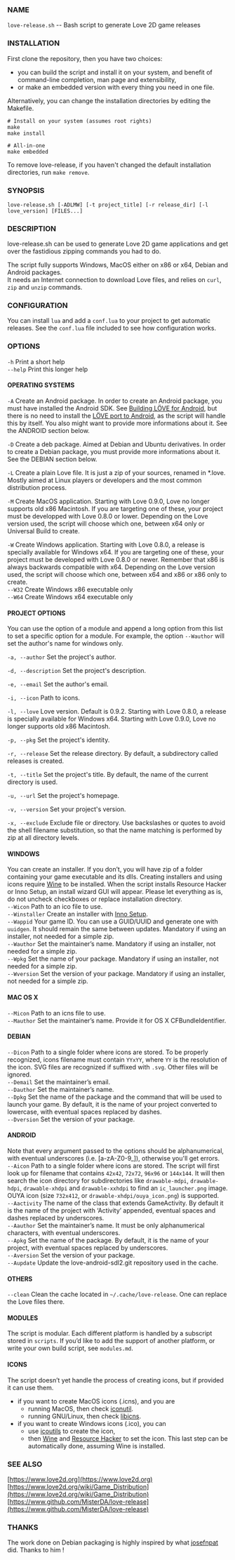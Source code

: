 ### NAME
`love-release.sh` -- Bash script to generate Love 2D game releases

### INSTALLATION
First clone the repository, then you have two choices:
- you can build the script and install it on your system, and benefit of command-line completion, man page and extensibility,
- or make an embedded version with every thing you need in one file.

Alternatively, you can change the installation directories by editing the Makefile.

```shell
# Install on your system (assumes root rights)
make
make install

# All-in-one
make embedded
```

To remove love-release, if you haven't changed the default installation directories, run `make remove`.

### SYNOPSIS
`love-release.sh [-ADLMW] [-t project_title] [-r release_dir] [-l love_version] [FILES...]`

### DESCRIPTION
love-release.sh can be used to generate Love 2D game applications
and get over the fastidious zipping commands you had to do.  

The script fully supports Windows, MacOS either on x86 or x64,
Debian and Android packages.  
It needs an Internet connection to download Love files,
and relies on `curl`, `zip` and `unzip` commands.  

### CONFIGURATION
You can install `lua` and add a `conf.lua` to your project to get automatic releases.
See the `conf.lua` file included to see how configuration works.

### OPTIONS
`-h`     Print a short help  
`--help` Print this longer help

#### OPERATING SYSTEMS
`-A` Create an Android package.
     In order to create an Android package, you must have installed the Android SDK.
     See [Building LÖVE for Android](https://bitbucket.org/MartinFelis/love-android-sdl2/wiki/Building_L%C3%96VE_for_Android_-_Linux),
     but there is no need to install the [LÖVE port to Android](https://bitbucket.org/MartinFelis/love-android-sdl2),
     as the script will handle this by itself.
     You also might want to provide more informations about it.
     See the ANDROID section below.

`-D` Create a deb package. Aimed at Debian and Ubuntu derivatives.
     In order to create a Debian package, you must provide more informations about it.
     See the DEBIAN section below.

`-L` Create a plain Love file. It is just a zip of your sources, renamed in \*.love.
     Mostly aimed at Linux players or developers and the most common distribution process.

`-M` Create MacOS application.
     Starting with Love 0.9.0, Love no longer supports old x86 Macintosh.
     If you are targeting one of these, your project must be developped with Love 0.8.0 or lower.
     Depending on the Love version used, the script will choose which one,
     between x64 only or Universal Build to create.

`-W` Create Windows application.
     Starting with Love 0.8.0, a release is specially available for Windows x64.
     If you are targeting one of these, your project must be developed with Love 0.8.0 or newer.
     Remember that x86 is always backwards compatible with x64.
     Depending on the Love version used, the script will choose which one,
     between x64 and x86 or x86 only to create.  
`--W32`  Create Windows x86 executable only  
`--W64`  Create Windows x64 executable only

#### PROJECT OPTIONS
You can use the option of a module and append a long option from this list to set a specific
option for a module. For example, the option `--Wauthor` will set the author's name for windows only.

`-a, --author` Set the project's author.

`-d, --description` Set the project's description.

`-e, --email` Set the author's email.

`-i, --icon` Path to icons.

`-l, --love` Love version. Default is 0.9.2.
             Starting with Love 0.8.0, a release is specially available for Windows x64.
             Starting with Love 0.9.0, Love no longer supports old x86 Macintosh.

`-p, --pkg` Set the project's identity.

`-r, --release`  Set the release directory. By default, a subdirectory called releases is created.

`-t, --title`  Set the project's title. By default, the name of the current directory is used.

`-u, --url` Set the project's homepage.

`-v, --version` Set your project's version.

`-x, --exclude`  Exclude file or directory.
      Use backslashes or quotes to avoid the shell filename substitution,
      so that the name matching is performed by zip at all directory levels.

#### WINDOWS
You can create an installer. If you don’t, you will have zip of a folder
containing your game executable and its dlls.
Creating installers and using icons require [Wine](http://www.winehq.org/) to be installed.
When the script installs Resource Hacker or Inno Setup, an install wizard GUI will appear.
Please let everything as is, do not uncheck checkboxes or replace installation directory.  
`--Wicon`       Path to an ico file to use.  
`--Winstaller`  Create an installer with [Inno Setup](http://www.jrsoftware.org/isinfo.php).  
`--Wappid`      Your game ID. You can use a GUID/UUID and generate one with `uuidgen`.
                It should remain the same between updates.
                Mandatory if using an installer, not needed for a simple zip.  
`--Wauthor`     Set the maintainer’s name.
                Mandatory if using an installer, not needed for a simple zip.  
`--Wpkg`        Set the name of your package.
                Mandatory if using an installer, not needed for a simple zip.  
`--Wversion`    Set the version of your package.
                Mandatory if using an installer, not needed for a simple zip.  

#### MAC OS X
`--Micon`       Path to an icns file to use.  
`--Mauthor`     Set the maintainer’s name. Provide it for OS X CFBundleIdentifier.

#### DEBIAN
`--Dicon`       Path to a single folder where icons are stored.
                To be properly recognized, icons filename must contain `YYxYY`,
                where `YY` is the resolution of the icon.
                SVG files are recognized if suffixed with `.svg`.
                Other files will be ignored.  
`--Demail`      Set the maintainer’s email.  
`--Dauthor`     Set the maintainer’s name.  
`--Dpkg`        Set the name of the package and the command that will be used to launch your game.
                By default, it is the name of your project converted to lowercase,
                with eventual spaces replaced by dashes.  
`--Dversion`    Set the version of your package.  

#### ANDROID
Note that every argument passed to the options should be alphanumerical,
with eventual underscores (i.e. [a-zA-Z0-9\_]), otherwise you'll get errors.  
`--Aicon`       Path to a single folder where icons are stored.
                The script will first look up for filename that contains
                `42x42`, `72x72`, `96x96` or `144x144`.
                It will then search the icon directory for subdirectories like
                `drawable-mdpi`, `drawable-hdpi`, `drawable-xhdpi` and `drawable-xxhdpi`
                to find an `ic_launcher.png` image.  
                OUYA icon (size `732x412`, or `drawable-xhdpi/ouya_icon.png`) is supported.  
`--Aactivity`   The name of the class that extends GameActivity.
                By default it is the name of the project with ‘Activity’ appended,
                eventual spaces and dashes replaced by underscores.  
`--Aauthor`     Set the maintainer’s name.
                It must be only alphanumerical characters, with eventual underscores.  
`--Apkg`        Set the name of the package.
                By default, it is the name of your project, with eventual spaces replaced by underscores.  
`--Aversion`    Set the version of your package.  
`--Aupdate`     Update the love-android-sdl2.git repository used in the cache.  

#### OTHERS
`--clean`       Clean the cache located in `~/.cache/love-release`.
                One can replace the Love files there.  

#### MODULES
The script is modular.
Each different platform is handled by a subscript stored in `scripts`.
If you’d like to add the support of another platform,
or write your own build script, see `modules.md`.

#### ICONS
The script doesn’t yet handle the process of creating icons,
but if provided it can use them.

- if you want to create MacOS icons (.icns), and you are
  - running MacOS, then check [iconutil](https://developer.apple.com/library/mac/documentation/userexperience/conceptual/applehiguidelines/IconsImages/IconsImages.html).
  - running GNU/Linux, then check [libicns](http://icns.sourceforge.net/).
- if you want to create Windows icons (.ico), you can
  - use [icoutils](http://www.nongnu.org/icoutils/) to create the icon,
  - then [Wine](http://www.winehq.org/) and [Resource Hacker](http://www.angusj.com/resourcehacker/) to set the icon.
    This last step can be automatically done, assuming Wine is installed.

### SEE ALSO
[https://www.love2d.org](https://www.love2d.org)  
[https://www.love2d.org/wiki/Game_Distribution](https://www.love2d.org/wiki/Game_Distribution)  
[https://www.github.com/MisterDA/love-release](https://www.github.com/MisterDA/love-release)

### THANKS
The work done on Debian packaging is highly inspired by what [josefnpat](http://josefnpat.com/) did.
Thanks to him !

